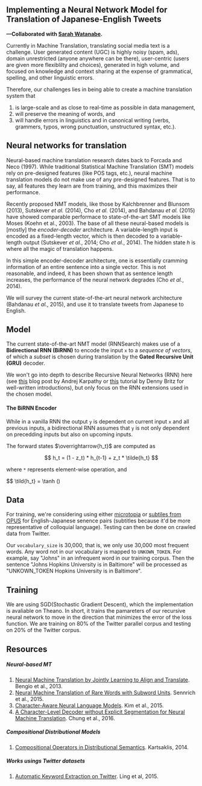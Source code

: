 ## Implementing a Neural Network Model for Translation of Japanese-English Tweets

**—Collaborated with [Sarah Watanabe](https://github.com/swatana3).**

Currently in Machine Translation, translating social media text is a challenge. User generated content (UGC) is highly noisy (spam, ads), domain unrestricted (anyone anywhere can be there), user-centric (users are given more flexiblilty and choices), generated in high volume, and focused on knowledge and context sharing at the expense of grammatical, spelling, and other linguistic errors.

Therefore, our challenges lies in being able to create a machine translation system that

1. is large-scale and as close to real-time as possible in 
data management,
2. will preserve the meaning of words, and
3. will handle errors in linguistics and in canonical writing (verbs, grammers, typos, wrong punctuation, unstructured syntax, etc.).


## Neural networks for translation

Neural-based machine translation research dates back to Forcada and Neco (1997). While traditional Statistical Machine Translation (SMT) models rely on pre-designed features (like POS tags, etc.), neural machine translation models do not make use of any pre-designed features. That is to say, all features they learn are from training, and this maximizes their performance.

Recently proposed NMT models, like those by Kalchbrenner and Blunsom (2013), Sutskever *et al.* (2014), Cho *et al.* (2014), and Bahdanau *et al.* (2015) have showed comparable performace to state-of-the-art SMT models like Moses (Koehn et al., 2003). The base of all these neural-based models is [mostly] the *encoder-decoder* architecture. A variable-length input is encoded as a fixed-length vector, which is then decoded to a variable-length output (Sutskever *et al.*, 2014; Cho *et al.*, 2014). The hidden state *h* is where all the magic of translation happens.

In this simple encoder-decoder architecture, one is essentially cramming information of an entire sentence into a single vector. This is not reasonable, and indeed, it has been shown that as sentence length increases, the performance of the neural network degrades (Cho *et al.*, 2014).

We will survey the current state-of-the-art neural network architecture (Bahdanau *et al.*, 2015), and use it to translate tweets from Japanese to English.

## Model

The current state-of-the-art NMT model (RNNSearch) makes use of a **Bidirectional RNN (BiRNN)** to encode the input `x` to a *sequence of vectors*, of which a *subset* is chosen during translation by the **Gated Recursive Unit (GRU)** decoder.

We won't go into depth to describe Recursive Neural Networks (RNN) here (see [this](http://karpathy.github.io/2015/05/21/rnn-effectiveness/) blog post by Andrej Karpathy or [this](http://www.wildml.com/2015/09/recurrent-neural-networks-tutorial-part-1-introduction-to-rnns/) tutorial by Denny Britz for well-written introductions), but only focus on the RNN extensions used in the chosen model.

#### The BiRNN Encoder

While in a vanilla RNN the output `y` is dependent on current input `x` and all previous inputs, a bidirectional RNN assumes that `y` is not only dependent on precedding inputs but also on upcoming inputs.

The forward states $\overrightarrow{h_t}$ are computed as

$$ h_t = (1 - z_t) * h_{t-1} + z_t * \tilde{h_t} $$

where `*` represents element-wise operation, and

$$ \tild{h_t} = \tanh ()

## Data

For training, we're considering using either [microtopia](http://www.cs.cmu.edu/~lingwang/microtopia/) or [subtiles from OPUS](http://opus.lingfil.uu.se/OpenSubtitles2016.php) for English-Japanese senence pairs (subtitles because it'd be more representative of colloquial language). Testing can then be done on crawled data from Twitter.

Our `vocabulary_size` is 30,000, that is, we only use 30,000 most frequent words. Any word not in our vocabulary is mapped to `UNKOWN_TOKEN`. For example, say "Johns" in an infrequent word in our training corpus. Then the sentence "Johns Hopkins University is in Baltimore" will be processed as "UNKOWN_TOKEN Hopkins University is in Baltimore".

## Training
We are using SGD(Stochastic Gradient Descent), which the implementation is avaliable on Theano. In short, it trains the pamareters of our recursive neural network to move in the direction that minimizes the error of the loss function. We are training on 80% of the Twitter parallel corpus and testing on 20% of the Twitter corpus.

## Resources

##### Neural-based MT
1. [Neural Machine Translation by Jointly Learning to Align and Translate](http://arxiv.org/pdf/1409.0473.pdf). Bengio et al., 2013.
2. [Neural Machine Translation of Rare Words with Subword Units](http://arxiv.org/pdf/1508.07909v3.pdf). Sennrich et al., 2015.
3. [Character-Aware Neural Language Models](http://arxiv.org/pdf/1508.06615.pdf). Kim et al., 2015.
4. [A Character-Level Decoder without Explicit Segmentation for Neural Machine Translation](http://arxiv.org/pdf/1603.06147.pdf). Chung et al., 2016.


##### Compositional Distributional Models
1. [Compositional Operators in Distributional Semantics](https://www.cs.ox.ac.uk/files/6248/kartsaklis-springer.pdf). Kartsaklis, 2014.

##### Works usings Twitter datasets
1. [Automatic Keyword Extraction on Twitter](http://www.cs.cmu.edu/~lingwang/papers/acl2015-3.pdf). Ling et al, 2015.

